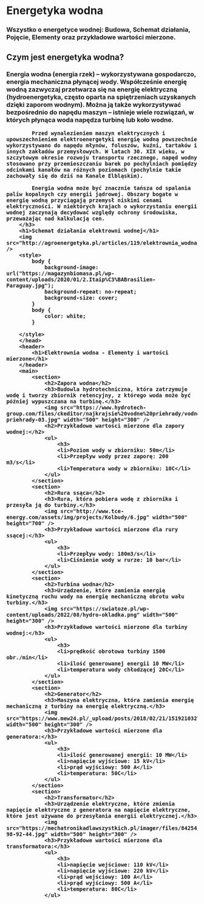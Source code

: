 <!DOCTYPE html>

<html lang="en" xmlns="http://www.w3.org/1999/xhtml">
<head>
    <meta charset="utf-8" />
    <title>Energetyka wodna</title>
</head>
<body>
    <meta charset="utf-8">
    <title>Elektrownia wodna - Elementy i wartości mierzone</title>
    </head>
    <body>
        <title>Moja strona internetowa</title>
        <h1>Energetyka wodna</h1>
        <h3>Wszystko o energetyce wodnej: Budowa, Schemat działania, Pojęcie, Elementy oraz przykładowe wartości mierzone.</h3>
        <h2>Czym jest energetyka wodna?</h2>
        <h3>
            Energia wodna (energia rzek) – wykorzystywana gospodarczo, energia mechaniczna płynącej wody. Współcześnie energię wodną zazwyczaj przetwarza się na energię elektryczną (hydroenergetyka, często oparta na spiętrzeniach uzyskanych dzięki zaporom wodnym). Można ją także wykorzystywać bezpośrednio do napędu maszyn – istnieje wiele rozwiązań, w których płynąca woda napędza turbinę lub koło wodne.

            Przed wynalezieniem maszyn elektrycznych i upowszechnieniem elektroenergetyki energię wodną powszechnie wykorzystywano do napędu młynów, foluszów, kuźni, tartaków i innych zakładów przemysłowych. W latach 30. XIX wieku, w szczytowym okresie rozwoju transportu rzecznego, napęd wodny stosowano przy przemieszczaniu barek po pochylniach pomiędzy odcinkami kanałów na różnych poziomach (pochylnie takie zachowały się do dziś na Kanale Elbląskim).

            Energia wodna może być znacznie tańsza od spalania paliw kopalnych czy energii jądrowej. Obszary bogate w energię wodną przyciągają przemysł niskimi cenami elektryczności. W niektórych krajach o wykorzystaniu energii wodnej zaczynają decydować względy ochrony środowiska, przeważając nad kalkulacją cen.
        </h3>
        <h1>Schemat działania elektrowni wodnej</h1>
        <img src="http://agroenergetyka.pl/articles/119/elektrownia_wodna.jpg" />
        <style>
            body {
                background-image: url("https://magazynbiomasa.pl/wp-content/uploads/2020/01/2.Itaip%C3%BABrasilien-Paraguay.jpg");
                background-repeat: no-repeat;
                background-size: cover;
            }
            body {
                color: white;
            }

        </style>
        </head>
        <header>
            <h1>Elektrownia wodna - Elementy i wartości mierzone</h1>
        </header>
        <main>
            <section>
                <h2>Zapora wodna</h2>
                <h3>Budowla hydrotechniczna, która zatrzymuje wodę i tworzy zbiornik retencyjny, z którego woda może być później wypuszczana na turbinę.</h3>
                <img src="https://www.hydrotech-group.com/files/ckeditor/najkrajsie%20vodne%20priehrady/vodne-priehrady-03.jpg" width="500" height="300" />
                <h2>Przykładowe wartości mierzone dla zapory wodnej:</h2>
                <ul>
                    <h3>
                    <li>Poziom wody w zbiorniku: 50m</li>
                    <li>Przepływ wody przez zaporę: 200 m3/s</li>
                    <li>Temperatura wody w zbiorniku: 10C</li>
                </ul>
            </section>
            <section>
                <h2>Rura ssąca</h2>
                <h3>Rura, która pobiera wodę z zbiornika i przesyła ją do turbiny.</h3>
                <img src="http://www.tce-energy.com/assets/img/projects/Kolbudy/6.jpg" width="500" height="700" />
                <h3>Przykładowe wartości mierzone dla rury ssącej:</h3>
                <ul>
                    <h3>
                    <li>Przepływ wody: 180m3/s</li>
                    <li>Ciśnienie wody w rurze: 10 bar</li>
                </ul>
            </section>
            <section>
                <h2>Turbina wodna</h2>
                <h3>Urządzenie, które zamienia energię kinetyczną ruchu wody na energię mechaniczną obrotu wału turbiny.</h3>
                <img src="https://swiatoze.pl/wp-content/uploads/2022/08/hydro-okladka.png" width="500" height="300" />
                <h3>Przykładowe wartości mierzone dla turbiny wodnej:</h3>
                <ul>
                    <h3>
                    <li>prędkość obrotowa turbiny 1500 obr./min</li>
                    <li>ilość generowanej energii 10 MW</li>
                    <li>temperatura wody chłodzącej 20C</li>
                </ul>
            </section>
            <section>
                <h2>Generator</h2>
                <h3>Maszyna elektryczna, która zamienia energię mechaniczną z turbiny na energię elektryczną.</h3>
                <img src="https://www.mew24.pl/_upload/posts/2018/02/21/1519210327_700_pb.jpg" width="500" height="300" />
                <h3>Przykładowe wartości mierzone dla generatora:</h3>
                <ul>
                    <h3>
                    <li>ilość generowanej energii: 10 MW</li>
                    <li>napięcie wyjściowe: 15 kV</li>
                    <li>prąd wyjściowy: 500 A</li>
                    <li>temperatura: 50C</li>
                </ul>
            </section>
            <section>
                <h2>Transformator</h2>
                <h3>Urządzenie elektryczne, które zmienia napięcie elektryczne z generatora na napięcie elektryczne, które jest używane do przesyłania energii elektrycznej.</h3>
                <img src="https://mechatronikadlawszystkich.pl/imager/files/84254/W1000_H584_Mcrop_P13-98-92-44.jpg" width="500" height="300" />
                <h3>Przykładowe wartości mierzone dla transformatora:</h3>
                <ul>
                    <h3>
                    <li>napięcie wejściowe: 110 kV</li>
                    <li>napięcie wyjściowe: 220 kV</li>
                    <li>prąd wejściowy: 100 A</li>
                    <li>prąd wyjściowy: 500 A</li>
                    <li>temperatura: 80C</li>
                </ul>
</body>
</html>
